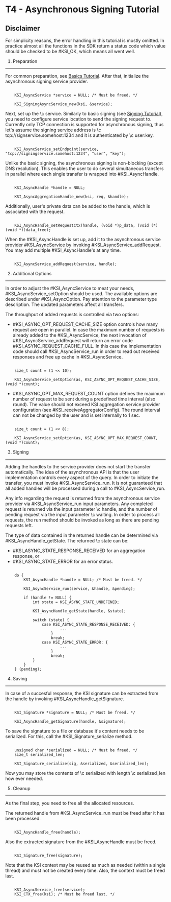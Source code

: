 T4 - Asynchronous Signing Tutorial
==================================

Disclaimer
----------

For simplicity reasons, the error handling in this tutorial is mostly omitted.
In practice almost all the functions in the SDK return a status code which
value should be checked to be #KSI_OK, which means all went well.

1. Preparation
--------------

For common preparation, see [Basics Tutorial](tutorial/t0_basics.md).
After that, initialize the asynchronous signing service provider.

~~~~~~~~~~{.c}

	KSI_AsyncService *service = NULL; /* Must be freed. */

	KSI_SigningAsyncService_new(ksi, &service);

~~~~~~~~~~

Next, set up the \c service. Similarly to basic signing
(see [Signing Tutorial](tutorial/t1_signing.md)), you need to
configure service location to send the signing request to. Currently only TCP connection is supported for asynchronous signing, thus let's assume the
signing service address is \c tcp://signservice.somehost:1234 and it is
authenticated by \c user:key.

~~~~~~~~~~{.c}

	KSI_AsyncService_setEndpoint(service, "tcp://signingservice.somehost:1234", "user", "key");

~~~~~~~~~~

Unlike the basic signing,
the asynchronous signing is non-blocking (except DNS resolution). This enables
the user to do several simultaneous transfers in parallel where each single
transfer is wrapped into #KSI_AsyncHandle.

~~~~~~~~~~{.c}

	KSI_AsyncHandle *handle = NULL;

	KSI_AsyncAggregationHandle_new(ksi, req, &handle);

~~~~~~~~~~

Additionally, user's private data can be added to the handle, which is
associated with the request.

~~~~~~~~~~{.c}

	KSI_AsyncHandle_setRequestCtx(handle, (void *)p_data, (void (*)(void *))data_free);

~~~~~~~~~~

When the #KSI_AsyncHandle is set up, add it to the asynchronous
service provider #KSI_AsyncService by invoking #KSI_AsyncService_addRequest.
You may add multiple #KSI_AsyncHandle's at any time.

~~~~~~~~~~{.c}

	KSI_AsyncService_addRequest(service, handle);

~~~~~~~~~~

2. Additional Options
----------------------

In order to adjust the #KSI_AsyncService to meat your needs, #KSI_AsyncService_setOption
should be used. The available options are described under #KSI_AsyncOption. Pay
attention to the parameter type description. The updated parameters affect all
transfers.

The throughput of added requests is controlled via two options:
- #KSI_ASYNC_OPT_REQUEST_CACHE_SIZE option controls how many request are
open in parallel. In case the maximum number of requests is already added to
the #KSI_AsyncService, the next invocation of #KSI_AsyncService_addRequest will
return an error code #KSI_ASYNC_REQUEST_CACHE_FULL. In this case the
implementation code should call #KSI_AsyncService_run in order to read out
received responses and free up cache in #KSI_AsyncService.

~~~~~~~~~~{.c}

	size_t count = (1 << 10);

	KSI_AsyncService_setOption(as, KSI_ASYNC_OPT_REQUEST_CACHE_SIZE, (void *)count);

~~~~~~~~~~

- #KSI_ASYNC_OPT_MAX_REQUEST_COUNT option defines the maximum number of request
to be sent during a predefined time interval (also round). The value should not
exceed KSI aggregation service provider configuration (see #KSI_receiveAggregatorConfig).
The round interval can not be changed by the user and is set internally to 1 sec.

~~~~~~~~~~{.c}

	size_t count = (1 << 8);

	KSI_AsyncService_setOption(as, KSI_ASYNC_OPT_MAX_REQUEST_COUNT, (void *)count);

~~~~~~~~~~

3. Signing
----------

Adding the handles to the service provider does not start the transfer
automatically. The idea of the asynchronous API is that the user
implementation controls every aspect of the query. In order to initiate
the transfer, you must invoke #KSI_AsyncService_run. It is not guaranteed
that all added handles will be processed during a call to #KSI_AsyncService_run.

Any info regarding the request is returned from the asynchronous service
provider via #KSI_AsyncService_run input parameters. Any completed request
is returned via the input parameter \c handle, and the number of pending
request via the input parameter \c waiting. In order to process all
requests, the run method should be invoked as long as there are pending
requests left.

The type of data contained in the returned handle can be determined
via #KSI_AsyncHandle_getState. The returned \c state can be:
- #KSI_ASYNC_STATE_RESPONSE_RECEIVED for an aggregation response, or
- #KSI_ASYNC_STATE_ERROR for an error status.

~~~~~~~~~~{.c}

	do {
		KSI_AsyncHandle *handle = NULL; /* Must be freed. */

		KSI_AsyncService_run(service, &handle, &pending);

		if (handle != NULL) {
			int state = KSI_ASYNC_STATE_UNDEFINED;

			KSI_AsyncHandle_getState(handle, &state);

			switch (state) {
				case KSI_ASYNC_STATE_RESPONSE_RECEIVED: {
						...
					}
					break;
				case KSI_ASYNC_STATE_ERROR: {
						...
					}
					break;
			}
		}
	} (pending);

~~~~~~~~~~

4. Saving
---------

In case of a succesful response, the KSI signature can be extracted from
the handle by invoking #KSI_AsyncHandle_getSignature.

~~~~~~~~~~{.c}

	KSI_Signature *signature = NULL; /* Must be freed. */

	KSI_AsyncHandle_getSignature(handle, &signature);

~~~~~~~~~~

To save the signature to a file or database it's content needs to be serialized.
For this, call the #KSI_Signature_serialize method.

~~~~~~~~~~{.c}

	unsigned char *serialized = NULL; /* Must be freed. */
	size_t serialized_len;

	KSI_Signature_serialize(sig, &serialized, &serialized_len);

~~~~~~~~~~

Now you may store the contents of \c serialized with length
\c serialized_len how ever needed.

5. Cleanup
----------

As the final step, you need to free all the allocated resources.

The returned handle from #KSI_AsyncService_run must be freed after it has been
processed.

~~~~~~~~~~{.c}

	KSI_AsyncHandle_free(handle);

~~~~~~~~~~

Also the extracted signature from the #KSI_AsyncHandle must be freed.

~~~~~~~~~~{.c}

	KSI_Signature_free(signature);

~~~~~~~~~~

Note that the KSI context may be reused as much as needed (within a single
thread) and must not be created every time. Also, the context must be freed last.

~~~~~~~~~~{.c}

	KSI_AsyncService_free(service);
	KSI_CTX_free(ksi); /* Must be freed last. */

~~~~~~~~~~
